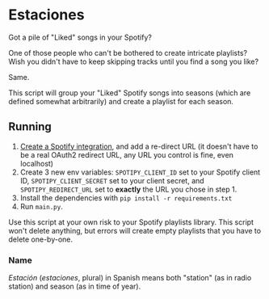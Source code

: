 # Estaciones
Got a pile of "Liked" songs in your Spotify?

One of those people who can't be bothered to create intricate playlists? Wish you didn't have to keep skipping tracks until you find a song you like?

Same.

This script will group your "Liked" Spotify songs into seasons (which are defined somewhat arbitrarily) and create a playlist for each season.

## Running

1. [Create a Spotify integration](https://developer.spotify.com/dashboard/login), and add a re-direct URL (it doesn't have to be a real OAuth2 redirect URL, any URL you control is fine, even localhost)
2. Create 3 new env variables: `SPOTIPY_CLIENT_ID` set to your Spotify client ID, `SPOTIPY_CLIENT_SECRET` set to your client secret, and `SPOTIPY_REDIRECT_URL` set to __exactly__ the URL you chose in step 1.
3. Install the dependencies with `pip install -r requirements.txt`
4. Run `main.py`. 

Use this script at your own risk to your Spotify playlists library. This script won't delete anything, but errors will create empty playlists that you have to delete one-by-one.

### Name
_Estación_ (_estaciones_, plural) in Spanish means both "station" (as in radio station) and season (as in time of year). 